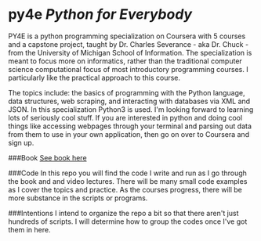 # py4e *Python for Everybody*
PY4E is a python programming specialization on Coursera with 5 courses and a capstone project, taught by Dr. Charles Severance - aka Dr. Chuck - from the University of Michigan School of Information. The specialization is meant to focus more on informatics, rather than the traditional computer science computational focus of most introductory programming courses. I particularly like the practical approach to this course. 

The topics include: the basics of programming with the Python language, data structures, web scraping, and interacting with databases via XML and JSON. In this specialization Python3 is used. I'm looking forward to learning lots of seriously cool stuff. If you are interested in python and doing cool things like accessing webpages through your terminal and parsing out data from them to use in your own application, then go on over to Coursera and sign up. 

###Book
[See book here](https://www.py4e.com/book)

###Code
In this repo you will find the code I write and run as I go through the book and and video lectures. There will be many small code examples as I cover the topics and practice. As the courses progress, there will be more substance in the scripts or programs. 

###Intentions
I intend to organize the repo a bit so that there aren't just hundreds of scripts. I will determine how to group the codes once I've got them in here.

